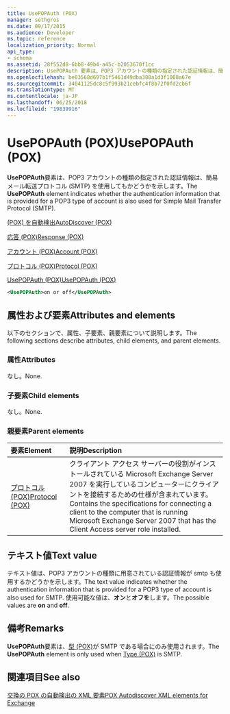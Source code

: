 ```yaml
---
title: UsePOPAuth (POX)
manager: sethgros
ms.date: 09/17/2015
ms.audience: Developer
ms.topic: reference
localization_priority: Normal
api_type:
- schema
ms.assetid: 28f552d8-6bb8-49b4-a45c-b2053670f1cc
description: UsePOPAuth 要素は、POP3 アカウントの種類の指定された認証情報は、簡易メール転送プロトコル (SMTP) を使用してもかどうかを示します。
ms.openlocfilehash: be03568d697b1f5461d49dba388a1d3f1008a67e
ms.sourcegitcommit: 34041125dc8c5f993b21cebfc4f8b72f0fd2cb6f
ms.translationtype: MT
ms.contentlocale: ja-JP
ms.lasthandoff: 06/25/2018
ms.locfileid: "19839916"
---
```

# <a name="usepopauth-pox"></a><span data-ttu-id="c27b6-103">UsePOPAuth (POX)</span><span class="sxs-lookup"><span data-stu-id="c27b6-103">UsePOPAuth (POX)</span></span>

<span data-ttu-id="c27b6-104">**UsePOPAuth**要素は、POP3 アカウントの種類の指定された認証情報は、簡易メール転送プロトコル (SMTP) を使用してもかどうかを示します。</span><span class="sxs-lookup"><span data-stu-id="c27b6-104">The **UsePOPAuth** element indicates whether the authentication information that is provided for a POP3 type of account is also used for Simple Mail Transfer Protocol (SMTP).</span></span> 
  
[<span data-ttu-id="c27b6-105">(POX) を自動検出</span><span class="sxs-lookup"><span data-stu-id="c27b6-105">AutoDiscover (POX)</span></span>](autodiscover-pox.md)
  
[<span data-ttu-id="c27b6-106">応答 (POX)</span><span class="sxs-lookup"><span data-stu-id="c27b6-106">Response (POX)</span></span>](response-pox.md)
  
[<span data-ttu-id="c27b6-107">アカウント (POX)</span><span class="sxs-lookup"><span data-stu-id="c27b6-107">Account (POX)</span></span>](account-pox.md)
  
[<span data-ttu-id="c27b6-108">プロトコル (POX)</span><span class="sxs-lookup"><span data-stu-id="c27b6-108">Protocol (POX)</span></span>](protocol-pox.md)
  
[<span data-ttu-id="c27b6-109">UsePOPAuth (POX)</span><span class="sxs-lookup"><span data-stu-id="c27b6-109">UsePOPAuth (POX)</span></span>](usepopauth-pox.md)
  
```xml
<UsePOPAuth>on or off</UsePOPAuth>
```

## <a name="attributes-and-elements"></a><span data-ttu-id="c27b6-110">属性および要素</span><span class="sxs-lookup"><span data-stu-id="c27b6-110">Attributes and elements</span></span>

<span data-ttu-id="c27b6-111">以下のセクションで、属性、子要素、親要素について説明します。</span><span class="sxs-lookup"><span data-stu-id="c27b6-111">The following sections describe attributes, child elements, and parent elements.</span></span>
  
### <a name="attributes"></a><span data-ttu-id="c27b6-112">属性</span><span class="sxs-lookup"><span data-stu-id="c27b6-112">Attributes</span></span>

<span data-ttu-id="c27b6-113">なし。</span><span class="sxs-lookup"><span data-stu-id="c27b6-113">None.</span></span>
  
### <a name="child-elements"></a><span data-ttu-id="c27b6-114">子要素</span><span class="sxs-lookup"><span data-stu-id="c27b6-114">Child elements</span></span>

<span data-ttu-id="c27b6-115">なし。</span><span class="sxs-lookup"><span data-stu-id="c27b6-115">None.</span></span>
  
### <a name="parent-elements"></a><span data-ttu-id="c27b6-116">親要素</span><span class="sxs-lookup"><span data-stu-id="c27b6-116">Parent elements</span></span>

|<span data-ttu-id="c27b6-117">**要素**</span><span class="sxs-lookup"><span data-stu-id="c27b6-117">**Element**</span></span>|<span data-ttu-id="c27b6-118">**説明**</span><span class="sxs-lookup"><span data-stu-id="c27b6-118">**Description**</span></span>|
|:-----|:-----|
|[<span data-ttu-id="c27b6-119">プロトコル (POX)</span><span class="sxs-lookup"><span data-stu-id="c27b6-119">Protocol (POX)</span></span>](protocol-pox.md) <br/> |<span data-ttu-id="c27b6-120">クライアント アクセス サーバーの役割がインストールされている Microsoft Exchange Server 2007 を実行しているコンピューターにクライアントを接続するための仕様が含まれています。</span><span class="sxs-lookup"><span data-stu-id="c27b6-120">Contains the specifications for connecting a client to the computer that is running Microsoft Exchange Server 2007 that has the Client Access server role installed.</span></span>  <br/> |
   
## <a name="text-value"></a><span data-ttu-id="c27b6-121">テキスト値</span><span class="sxs-lookup"><span data-stu-id="c27b6-121">Text value</span></span>

<span data-ttu-id="c27b6-122">テキスト値は、POP3 アカウントの種類に用意されている認証情報が smtp も使用するかどうかを示します。</span><span class="sxs-lookup"><span data-stu-id="c27b6-122">The text value indicates whether the authentication information that is provided for a POP3 type of account is also used for SMTP.</span></span> <span data-ttu-id="c27b6-123">使用可能な値は、**オン**と**オフを**します。</span><span class="sxs-lookup"><span data-stu-id="c27b6-123">The possible values are **on** and **off**.</span></span>
  
## <a name="remarks"></a><span data-ttu-id="c27b6-124">備考</span><span class="sxs-lookup"><span data-stu-id="c27b6-124">Remarks</span></span>

<span data-ttu-id="c27b6-125">**UsePOPAuth**要素は、[型 (POX)](type-pox.md)が SMTP である場合にのみ使用されます。</span><span class="sxs-lookup"><span data-stu-id="c27b6-125">The **UsePOPAuth** element is only used when [Type (POX)](type-pox.md) is SMTP.</span></span> 
  
## <a name="see-also"></a><span data-ttu-id="c27b6-126">関連項目</span><span class="sxs-lookup"><span data-stu-id="c27b6-126">See also</span></span>



[<span data-ttu-id="c27b6-127">交換の POX の自動検出の XML 要素</span><span class="sxs-lookup"><span data-stu-id="c27b6-127">POX Autodiscover XML elements for Exchange</span></span>](pox-autodiscover-xml-elements-for-exchange.md)

